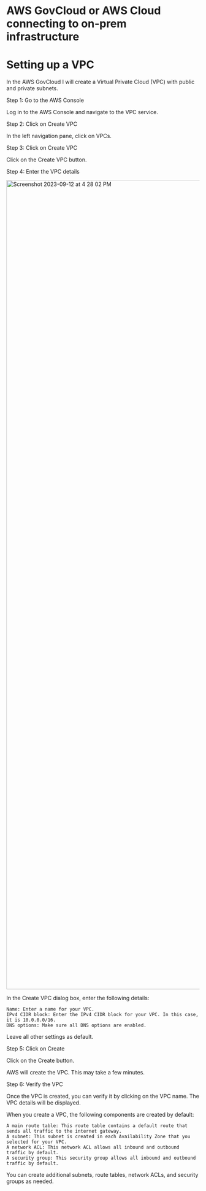 # AWS GovCloud or AWS Cloud connecting to on-prem infrastructure

# Setting up a VPC

In the AWS GovCloud I will create a Virtual Private Cloud (VPC) with public and private subnets. 

Step 1: Go to the AWS Console

Log in to the AWS Console and navigate to the VPC service.

Step 2: Click on Create VPC

In the left navigation pane, click on VPCs.

Step 3: Click on Create VPC

Click on the Create VPC button.

Step 4: Enter the VPC details

<img width="2110" alt="Screenshot 2023-09-12 at 4 28 02 PM" src="https://github.com/Cnturion/Site-To-Site-VPN/assets/98136077/90669f2d-b275-4516-8610-bbccc074af66">

In the Create VPC dialog box, enter the following details:

    Name: Enter a name for your VPC.
    IPv4 CIDR block: Enter the IPv4 CIDR block for your VPC. In this case, it is 10.0.0.0/16.
    DNS options: Make sure all DNS options are enabled.

Leave all other settings as default.

Step 5: Click on Create

Click on the Create button.

AWS will create the VPC. This may take a few minutes.

Step 6: Verify the VPC

Once the VPC is created, you can verify it by clicking on the VPC name. The VPC details will be displayed.

When you create a VPC, the following components are created by default:

    A main route table: This route table contains a default route that sends all traffic to the internet gateway.
    A subnet: This subnet is created in each Availability Zone that you selected for your VPC.
    A network ACL: This network ACL allows all inbound and outbound traffic by default.
    A security group: This security group allows all inbound and outbound traffic by default.

You can create additional subnets, route tables, network ACLs, and security groups as needed.

